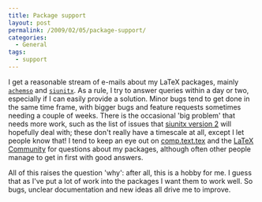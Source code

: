 ```yaml
---
title: Package support
layout: post
permalink: /2009/02/05/package-support/
categories:
  - General
tags:
  - support
---
```

I get a reasonable stream of e-mails about my LaTeX packages, mainly [`achemso`](https://ctan.org/pkg/achemso) and [`siunitx`](https://ctan.org/pkg/siunitx).  As a rule, I try to answer queries within a day or two, especially if I can easily provide a solution. Minor bugs tend to get done in the same time frame, with bigger bugs and feature requests sometimes needing a couple of weeks.  There is the occasional 'big problem' that needs more work, such as the list of issues that [siunitx version 2](http://siunitx.berlios.de) will hopefully deal with; these don't really have a timescale at all, except I let people know that!  I tend to keep an eye out on [comp.text.tex](http://groups.google.com/group/comp.text.tex/topics) and the [LaTeX Community](http://latex-community.org/) for questions about my packages, although often other people manage to get in first with good answers.

All of this raises the question 'why': after all, this is a hobby for me.  I guess that as I've put a lot of work into the packages I want them to work well.  So bugs, unclear documentation and new ideas all drive me to improve.

